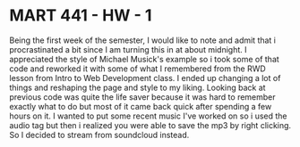 # MART 441 - HW - 1

Being the first week of the semester, I would like to note and admit that i procrastinated a bit since I am turning this in at about midnight. I appreciated the style of Michael Musick's example so i took some of that code and reworked it with some of what I remembered from the RWD lesson from Intro to Web Development class. I ended up changing a lot of things and reshaping the page and style to my liking. Looking back at previous code was quite the life saver because it was hard to remember exactly what to do but most of it came back quick after spending a few hours on it. I wanted to put some recent music I've worked on so i used the audio tag but then i realized you were able to save the mp3 by right clicking. So I decided to stream from soundcloud instead. 

